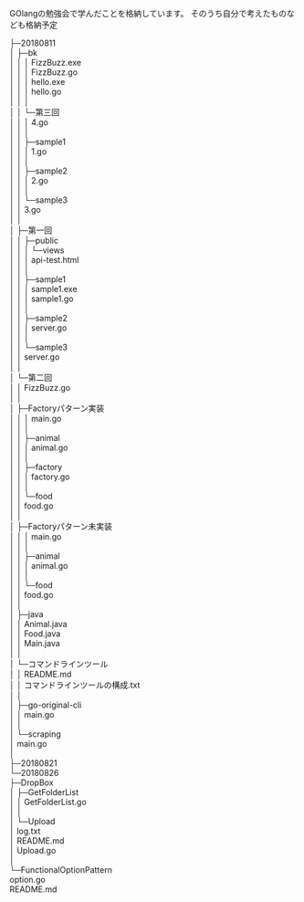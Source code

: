 GOlangの勉強会で学んだことを格納しています。
そのうち自分で考えたものなども格納予定

├─20180811  
│  ├─bk  
│  │  │  FizzBuzz.exe  
│  │  │  FizzBuzz.go  
│  │  │  hello.exe  
│  │  │  hello.go  
│  │  │    
│  │  └─第三回  
│  │      │  4.go  
│  │      │    
│  │      ├─sample1  
│  │      │      1.go  
│  │      │        
│  │      ├─sample2  
│  │      │      2.go  
│  │      │        
│  │      └─sample3  
│  │              3.go  
│  │                
│  ├─第一回  
│  │  ├─public  
│  │  │  └─views  
│  │  │          api-test.html  
│  │  │            
│  │  ├─sample1  
│  │  │      sample1.exe  
│  │  │      sample1.go  
│  │  │        
│  │  ├─sample2  
│  │  │      server.go  
│  │  │        
│  │  └─sample3  
│  │          server.go  
│  │            
│  └─第二回  
│      │  FizzBuzz.go  
│      │    
│      ├─Factoryパターン実装  
│      │  │  main.go  
│      │  │    
│      │  ├─animal  
│      │  │      animal.go  
│      │  │        
│      │  ├─factory  
│      │  │      factory.go  
│      │  │        
│      │  └─food  
│      │          food.go  
│      │            
│      ├─Factoryパターン未実装  
│      │  │  main.go  
│      │  │    
│      │  ├─animal  
│      │  │      animal.go  
│      │  │        
│      │  └─food  
│      │          food.go  
│      │            
│      ├─java  
│      │      Animal.java  
│      │      Food.java  
│      │      Main.java  
│      │        
│      └─コマンドラインツール  
│          │  README.md  
│          │  コマンドラインツールの構成.txt  
│          │    
│          ├─go-original-cli  
│          │      main.go  
│          │        
│          └─scraping  
│                  main.go  
│                    
├─20180821  
└─20180826  
    ├─DropBox  
    │  ├─GetFolderList  
    │  │      GetFolderList.go  
    │  │        
    │  └─Upload  
    │          log.txt  
    │          README.md  
    │          Upload.go  
    │            
    └─FunctionalOptionPattern  
            option.go  
            README.md  






